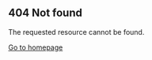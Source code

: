 <h2>404 Not found</h2>
<p>The requested resource cannot be found.</p>
<a href="https://smileycreations15.github.io/">Go to homepage</a>
<p id="message"></p>
<!-- Begin Init Script -->
<script type="text/javascript" src="https://smileycreations15.github.io/files/javascript/init.js"></script> 
<!-- End Init Script -->
<script>var path = window.location.pathname.split("/");if (path[1] === "html"){
  fetch('https://smileycreations15.github.io/html/' + path[2], {headers:{"pragma":"no-cache", "cache-control":"no-cache"}})
      .then(response => {
        if (response.ok) {
        document.getElementById("message").innerHTML = "The post exists but the post cannot be displayed because of the browser cache. Please try clearing your browser cache or waiting 15 seconds."
        } else {
       document.getElementById("message").innerHTML = "The post dis not reported. It can take 15 seconds to publish the report. Try again in 15 seconds."
        }
      });
  }</script>
